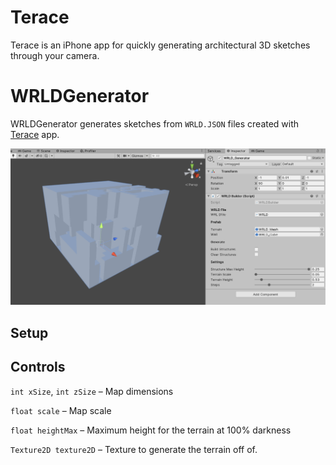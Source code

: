 # Terace
Terace is an iPhone app for quickly generating architectural 3D sketches through your camera. 

# WRLDGenerator
WRLDGenerator generates sketches from `WRLD.JSON` files created with [Terace](https://apps.apple.com/us/app/terace/id1492035680?ls=1) app.

![](Tutorial/WRLDGenerator.png)

## Setup


## Controls
`int xSize`, `int zSize` – Map dimensions

`float scale` – Map scale

`float heightMax` – Maximum height for the terrain at 100% darkness

`Texture2D texture2D` – Texture to generate the terrain off of.




